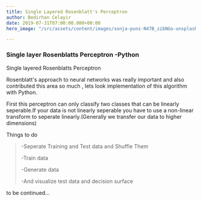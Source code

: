 ```yaml
---
title: Single Layered Rosenblatt's Perceptron
author: Bedirhan Celayir
date: 2019-07-31T07:00:00.000+00:00
hero_image: "/src/assets/content/images/sonja-punz-N47B_zibNGo-unsplash.jpg"

---
```

### **Single layer Rosenblatts Perceptron -Python**

Single layered Rosenblatts Perceptron

Rosenblatt's approach to neural networks was really important and also contributed this area so much , lets look implementation of this algorithm with Python.

First this perceptron can only classify two classes that can be linearly seperable.If your data is not linearly seperable you have to use a non-linear transform to seperate linearly.(Generally we transfer our data to  higher dimensions)

Things to do

> -Seperate Training and Test data and Shuffle Them
>
> \-Train  data
>
> \-Generate data
>
> \-And visualize test data and decision surface

to be continued...

#  